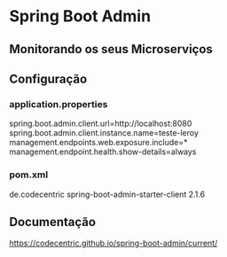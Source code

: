 # Spring Boot Admin

## Monitorando os seus Microserviços

## Configuração

### application.properties
spring.boot.admin.client.url=http://localhost:8080
spring.boot.admin.client.instance.name=teste-leroy
management.endpoints.web.exposure.include=*
management.endpoint.health.show-details=always

### pom.xml
 <dependency>
    <groupId>de.codecentric</groupId>
    <artifactId>spring-boot-admin-starter-client</artifactId>
    <version>2.1.6</version>
</dependency>

## Documentação
https://codecentric.github.io/spring-boot-admin/current/
